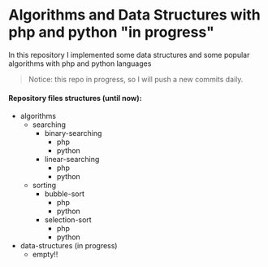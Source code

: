 # Algorithms and Data Structures with php and python "in progress"

In this repository I implemented some data structures and some popular
algorithms with php and python languages

> Notice: this repo in progress, so I will push a new commits daily.

#### Repository files structures (until now):
- algorithms
    - searching
        - binary-searching
            - php
            - python
        - linear-searching
            - php
            - python
    - sorting
        - bubble-sort
            - php
            - python
        - selection-sort
            - php
            - python
- data-structures (in progress)
    - empty!!